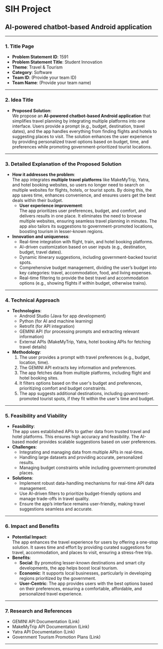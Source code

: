 # SIH Project
## AI-powered chatbot-based Android application

---

### **1. Title Page**
- **Problem Statement ID**: 1591
- **Problem Statement Title**: Student Innovation
- **Theme**: Travel & Tourism
- **Category**: Software
- **Team ID**: (Provide your team ID)
- **Team Name**: (Provide your team name)

---

### **2. Idea Title**
- **Proposed Solution**:  
  We propose an **AI-powered chatbot-based Android application** that simplifies travel planning by integrating multiple platforms into one interface. Users provide a prompt (e.g., budget, destination, travel dates), and the app handles everything from finding flights and hotels to suggesting places to visit. The solution enhances the user experience by providing personalized travel options based on budget, time, and preferences while promoting government-prioritized tourist locations.

---

### **3. Detailed Explanation of the Proposed Solution**
- **How it addresses the problem**:  
  The app integrates **multiple travel platforms** like MakeMyTrip, Yatra, and hotel booking websites, so users no longer need to search on multiple websites for flights, hotels, or tourist spots. By doing this, the app saves time, enhances convenience, and ensures users get the best deals within their budget.
  - **User experience improvement**:  
    The app prioritizes user preferences, budget, and comfort, and delivers results in one place. It eliminates the need to browse multiple websites, ensuring seamless travel planning in minutes. The app also tailors its suggestions to government-promoted locations, boosting tourism in lesser-known regions.
- **Innovation and uniqueness**:  
  - Real-time integration with flight, train, and hotel booking platforms.
  - AI-driven customization based on user inputs (e.g., destination, budget, travel dates).
  - Dynamic itinerary suggestions, including government-backed tourist spots.
  - Comprehensive budget management, dividing the user’s budget into key categories: travel, accommodation, food, and living expenses.  
  - Real-time filtering to provide the best travel and accommodation options (e.g., showing flights if within budget, otherwise trains).

---

### **4. Technical Approach**
- **Technologies**:  
  - Android Studio (Java for app development)  
  - Python (for AI and machine learning)  
  - Retrofit (for API integration)  
  - GEMINI API (for processing prompts and extracting relevant information)  
  - External APIs (MakeMyTrip, Yatra, hotel booking APIs for fetching travel details)
- **Methodology**:  
  1. The user provides a prompt with travel preferences (e.g., budget, location, time).  
  2. The GEMINI API extracts key information and preferences.  
  3. The app fetches data from multiple platforms, including flight and hotel booking sites.  
  4. It filters options based on the user's budget and preferences, prioritizing comfort and budget constraints.  
  5. The app suggests additional destinations, including government-promoted tourist spots, if they fit within the user's time and budget.

---

### **5. Feasibility and Viability**
- **Feasibility**:  
  The app uses established APIs to gather data from trusted travel and hotel platforms. This ensures high accuracy and feasibility. The AI-based model provides scalable suggestions based on user preferences.
- **Challenges**:  
  - Integrating and managing data from multiple APIs in real-time.
  - Handling large datasets and providing accurate, personalized results.  
  - Managing budget constraints while including government-promoted places.
- **Solutions**:  
  - Implement robust data-handling mechanisms for real-time API data management.  
  - Use AI-driven filters to prioritize budget-friendly options and manage trade-offs in travel quality.  
  - Ensure the app’s interface remains user-friendly, making travel suggestions seamless and accurate.

---

### **6. Impact and Benefits**
- **Potential Impact**:  
  The app enhances the travel experience for users by offering a one-stop solution. It saves time and effort by providing curated suggestions for travel, accommodation, and places to visit, ensuring a stress-free trip.
- **Benefits**:  
  - **Social**: By promoting lesser-known destinations and smart city developments, the app helps boost local tourism.  
  - **Economic**: It supports local businesses, particularly in developing regions prioritized by the government.  
  - **User-Centric**: The app provides users with the best options based on their preferences, ensuring a comfortable, affordable, and personalized travel experience.

---

### **7. Research and References**
- GEMINI API Documentation (Link)  
- MakeMyTrip API Documentation (Link)  
- Yatra API Documentation (Link)  
- Government Tourism Promotion Plans (Link)

---

